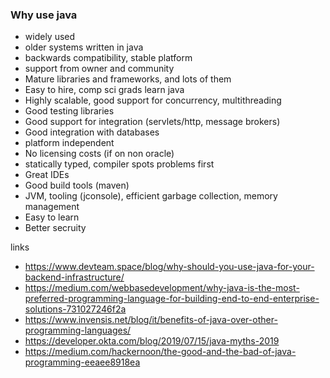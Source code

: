 
### Why use java

- widely used
- older systems written in java
- backwards compatibility, stable platform
- support from owner and community
- Mature libraries and frameworks, and lots of them
- Easy to hire, comp sci grads learn java
- Highly scalable, good support for concurrency, multithreading
- Good testing libraries
- Good support for integration (servlets/http, message brokers)
- Good integration with databases
- platform independent
- No licensing costs (if on non oracle)
- statically typed, compiler spots problems first
- Great IDEs
- Good build tools (maven)
- JVM, tooling (jconsole), efficient garbage collection, memory management
- Easy to learn
- Better secruity

links

- https://www.devteam.space/blog/why-should-you-use-java-for-your-backend-infrastructure/
- https://medium.com/webbasedevelopment/why-java-is-the-most-preferred-programming-language-for-building-end-to-end-enterprise-solutions-731027246f2a
- https://www.invensis.net/blog/it/benefits-of-java-over-other-programming-languages/
- https://developer.okta.com/blog/2019/07/15/java-myths-2019
- https://medium.com/hackernoon/the-good-and-the-bad-of-java-programming-eeaee8918ea
